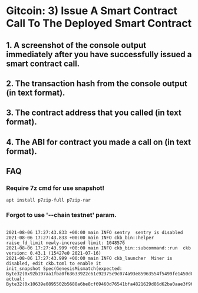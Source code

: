 

# Gitcoin: 3) Issue A Smart Contract Call To The Deployed Smart Contract


## 1. A screenshot of the console output immediately after you have successfully issued a smart contract call.


## 2. The transaction hash from the console output (in text format).


## 3. The contract address that you called (in text format).


## 4. The ABI for contract you made a call on (in text format).




## FAQ

### Require 7z cmd for use snapshot!

```
apt install p7zip-full p7zip-rar

```

### Forgot to use '--chain testnet' param.

```

2021-08-06 17:27:43.833 +00:00 main INFO sentry  sentry is disabled
2021-08-06 17:27:43.833 +00:00 main INFO ckb_bin::helper  raise_fd_limit newly-increased limit: 1048576
2021-08-06 17:27:43.999 +00:00 main INFO ckb_bin::subcommand::run  ckb version: 0.43.1 (15427e0 2021-07-16)
2021-08-06 17:27:43.999 +00:00 main INFO ckb_launcher  Miner is disabled, edit ckb.toml to enable it
init_snapshot Spec(GenesisMismatch(expected: Byte32(0x92b197aa1fba0f63633922c61c92375c9c074a93e85963554f5499fe1450d0e5), actual: Byte32(0x10639e0895502b5688a6be8cf69460d76541bfa4821629d86d62ba0aae3f9606)))


```
